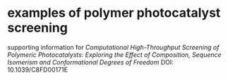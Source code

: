 # examples of polymer photocatalyst screening
supporting information for *Computational High-Throughput Screening of Polymeric Photocatalysts: Exploring the Effect of Composition, Sequence Isomerism and Conformational Degrees of Freedom* DOI: 10.1039/C8FD00171E
